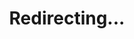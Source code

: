 ---
title: Redirecting...
layout: redirect
sitemap: false
permalink: /Pakistan
redirect_to: /PAK/
---